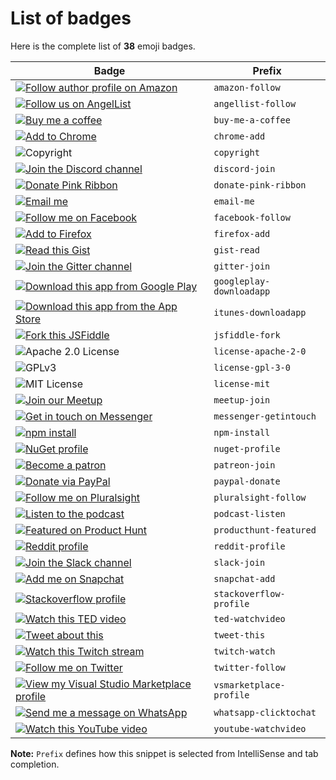 # List of badges

Here is the complete list of **38** emoji badges.

| Badge | Prefix |
|----|----|
|[![Follow author profile on Amazon](https://img.shields.io/static/v1.svg?label=Follow%20me%20on%20Amazon&message=📖&color=FF9900&logo=amazon&logoColor=white)](https://www.amazon.com/Michelle-Obama/e/B07B436TLF) | `amazon-follow` |
|[![Follow us on AngelList](https://img.shields.io/static/v1.svg?label=Follow%20us&message=😇&color=black&logo=angellist&logoColor=white&labelColor=black)](https://angel.co/company/thumbtack) | `angellist-follow` |
|[![Buy me a coffee](https://img.shields.io/static/v1.svg?label=Buy%20me%20a%20coffee&message=🥨&color=black&logo=buy%20me%20a%20coffee&logoColor=white&labelColor=6f4e37)](https://your-donate-link) | `buy-me-a-coffee` |
|[![Add to Chrome](https://img.shields.io/static/v1.svg?label=Add%20to&message=Chrome%20🧘)](https://chrome.google.com/webstore/detail/lastpass-free-password-ma/hdokiejnpimakedhajhdlcegeplioahd) | `chrome-add` |
|![Copyright](https://img.shields.io/static/v1.svg?label=My%20cool%20project%20©️%20&message=%202019%20Name&labelColor=informational&color=033450) | `copyright` |
|[![Join the Discord channel](https://img.shields.io/static/v1.svg?label=Join%20our%20Discord%20channel&message=🎆&color=7289DA&logo=discord&logoColor=white&labelColor=2C2F33)](https://discordapp.com/invite/HBherRA) | `discord-join` |
|[![Donate Pink Ribbon](https://img.shields.io/static/v1.svg?label=Donate&message=🎗️&labelColor=e85494)](https://www.breastcancerfoundation.org.nz/) | `donate-pink-ribbon` |
|[![Email me](https://img.shields.io/static/v1.svg?label=Email%20me&labelColor=blueviolet&message=📧)](mailto:name@domain.com) | `email-me` |
|[![Follow me on Facebook](https://img.shields.io/static/v1.svg?label=Follow%20me&message=👋&logo=facebook&style=social)](https://www.facebook.com/zuck) | `facebook-follow` |
|[![Add to Firefox](https://img.shields.io/static/v1.svg?label=Add%20to&message=Firefox%20🦊&color=431a7f&labelColor=ff3129)](https://addons.mozilla.org/en-US/firefox/addon/grammarly-1/) | `firefox-add` |
|[![Read this Gist](https://img.shields.io/static/v1.svg?label=🦄%20read%20this%20&message=gist&labelColor=ff69b4&color=033450)](https://gist.github.com/mrbar42/ae111731906f958b396f30906004b3fa) | `gist-read` |
|[![Join the Gitter channel](https://img.shields.io/static/v1.svg?label=Join%20our%20Gitter%20channel&message=👨‍👧‍👦&color=46bc99&logo=gitter&logoColor=white&labelColor=ed1965)](https://gitter.im/twbs/bootstrap?source=explore) | `gitter-join` |
|[![Download this app from Google Play](https://img.shields.io/static/v1.svg?label=Download%20now&message=🎮&color=689f38&logo=Google%20Play&logoColor=white&labelColor=689f38)](https://play.google.com/store/apps/details?id=com.king.candycrushsaga) | `googleplay-downloadapp` |
|[![Download this app from the App Store](https://img.shields.io/static/v1.svg?label=Download%20now&message=🎲&color=black&logo=Apple&logoColor=white&labelColor=black)](https://itunes.apple.com/nz/app/candy-crush-saga/id553834731?mt=8) | `itunes-downloadapp` |
|[![Fork this JSFiddle](https://img.shields.io/static/v1.svg?label=🍴%20fork%20this&message=JSFiddle&labelColor=informational&color=033450)](http://jsfiddle.net/v3ayrduk/) | `jsfiddle-fork` |
|![Apache 2.0 License](https://img.shields.io/static/v1.svg?label=📃%20License&message=Apache-2.0&color=informational) | `license-apache-2-0` |
|![GPLv3](https://img.shields.io/static/v1.svg?label=📃%20License&message=GPL%20v3.0&color=informational) | `license-gpl-3-0` |
|![MIT License](https://img.shields.io/static/v1.svg?label=📜%20License&message=MIT&color=informational) | `license-mit` |
|[![Join our Meetup](https://img.shields.io/static/v1.svg?label=Join%20our%20meetup&message=🎫&color=ed1c40&logo=meetup&logoColor=white&labelColor=ed1c40)](https://www.meetup.com/London_Cultureseekers/) | `meetup-join` |
|[![Get in touch on Messenger](https://img.shields.io/static/v1.svg?label=Get%20in%20touch&message=🤙&logo=messenger&style=social)](https://m.me/clydedz) | `messenger-getintouch` |
|[![npm install](https://img.shields.io/static/v1.svg?label=Install%20chalk&message=🎁&logo=npm&style=social)](https://www.npmjs.com/package/chalk) | `npm-install` |
|[![NuGet profile](https://img.shields.io/static/v1.svg?label=nuget.org%20profile&message=🍬&color=004880&logo=nuget&logoColor=white)](https://www.nuget.org/profiles/newtonsoft) | `nuget-profile` |
|[![Become a patron](https://img.shields.io/static/v1.svg?label=Become%20a%20patron&message=🙏&color=e85b46&logo=patreon&logoColor=white&labelColor=e85b46)](https://www.patreon.com/DeFranco) | `patreon-join` |
|[![Donate via PayPal](https://img.shields.io/static/v1.svg?label=Donate&message=💰&color=black&logo=paypal&logoColor=white&labelColor=FFA500)](https://your-paypal-link) | `paypal-donate` |
|[![Follow me on Pluralsight](https://img.shields.io/static/v1.svg?label=Follow%20me%20on&labelColor=F15B2A&logo=pluralsight&logoColor=white&message=Pluralsight%20👍&color=2D2D2D)](https://www.pluralsight.com/authors/john-papa) | `pluralsight-follow` |
|[![Listen to the podcast](https://img.shields.io/static/v1.svg?label=%F0%9F%8E%A7%20Listen%20to%20the%20&message=podcast&labelColor=d83a0c&color=381206)](https://dcs.megaphone.fm/KM1909355062.mp3?key=08b1b80a1b7d75383e6da1a741aedfdb) | `podcast-listen` |
|[![Featured on Product Hunt](https://img.shields.io/static/v1.svg?label=Featured%20on%20Product%20Hunt&message=🐱&color=da552f&logo=product%20hunt&logoColor=white&labelColor=da552f)](https://www.producthunt.com/posts/ci-cd-docs) | `producthunt-featured` |
|[![Reddit profile](https://img.shields.io/static/v1.svg?label=I%27m%20on%20reddit&message=📣&logo=reddit&labelColor=171717&color=171717&logoColor=white)](https://www.reddit.com/user/poem_for_your_sprog) | `reddit-profile` |
|[![Join the Slack channel](https://img.shields.io/static/v1.svg?label=Join%20our%20Slack%20channel&message=💬&color=7b3085&logo=slack&logoColor=white&labelColor=611f69)](https://scotchio.slack.com/) | `slack-join` |
|[![Add me on Snapchat](https://img.shields.io/static/v1.svg?label=Add%20me%20on%20Snapchat&message=👻&color=fffc00&logo=snapchat&logoColor=white&labelColor=black)](https://www.snapchat.com/add/chrissyteigen) | `snapchat-add` |
|[![Stackoverflow profile](https://img.shields.io/static/v1.svg?label=Stackoverflow%20profile&message=😎&color=d6d6d6&logo=stackoverflow&labelColor=3a3a3a)](https://stackoverflow.com/users/22656/jon-skeet) | `stackoverflow-profile` |
|[![Watch this TED video](https://img.shields.io/static/v1.svg?label=Watch%20this%20video&message=🤔&color=e62b1e&logo=ted&logoColor=white&labelColor=e62b1e)](https://www.ted.com/talks/ken_robinson_says_schools_kill_creativity?referrer=playlist-the_most_popular_talks_of_all) | `ted-watchvideo` |
|[![Tweet about this](https://img.shields.io/static/v1.svg?label=Tweet%20about%20this&message=🎵&color=blue&logo=twitter&style=social)](https://ctt.ac/5ET9U) | `tweet-this` |
|[![Watch this Twitch stream](https://img.shields.io/static/v1.svg?label=Watch%20this%20stream&message=👾&color=EEEEEE&logo=twitch&logoColor=white&labelColor=6441A4)](https://www.twitch.tv/sodapoppin) | `twitch-watch` |
|[![Follow me on Twitter](https://img.shields.io/static/v1.svg?label=Follow%20%40ProductHunt&message=🤙&color=red&logo=twitter&style=social)](https://twitter.com/ProductHunt) | `twitter-follow` |
|[![View my Visual Studio Marketplace profile](https://img.shields.io/static/v1.svg?label=View%20my%20VS%20Marketplace%20profile&labelColor=success&message=🎯&color=2D2D2D)](https://marketplace.visualstudio.com/publishers/clydedsouza) | `vsmarketplace-profile` |
|[![Send me a message on WhatsApp](https://img.shields.io/static/v1.svg?label=Send%20a%20message&message=🙈&color=1ebea5&logo=whatsapp&logoColor=white&labelColor=1ebea5)](https://wa.me/15551234567?text=I'm%20interested%20in%20your%20car%20for%20sale) | `whatsapp-clicktochat` |
|[![Watch this YouTube video](https://img.shields.io/static/v1.svg?label=Watch%20this%20video&message=🕺&color=ff0000&logo=youtube&logoColor=white&labelColor=ff0000)](https://www.youtube.com/watch?v=kJQP7kiw5Fk) | `youtube-watchvideo` |


**Note:** `Prefix` defines how this snippet is selected from IntelliSense and tab completion.  